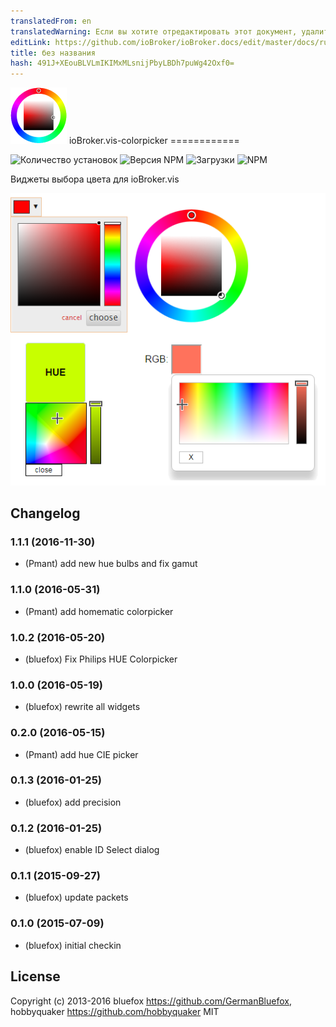```yaml
---
translatedFrom: en
translatedWarning: Если вы хотите отредактировать этот документ, удалите поле «translationFrom», в противном случае этот документ будет снова автоматически переведен
editLink: https://github.com/ioBroker/ioBroker.docs/edit/master/docs/ru/adapterref/iobroker.vis-colorpicker/README.md
title: без названия
hash: 491J+XEouBLVLmIKIMxMLsnijPbyLBDh7puWg42Oxf0=
---
```

![логотип](../../../en/adapterref/iobroker.vis-colorpicker/admin/colorpicker.png) ioBroker.vis-colorpicker ============

![Количество установок](http://iobroker.live/badges/vis-colorpicker-stable.svg)
![Версия NPM](http://img.shields.io/npm/v/iobroker.vis-colorpicker.svg)
![Загрузки](https://img.shields.io/npm/dm/iobroker.vis-colorpicker.svg)
![NPM](https://nodei.co/npm/iobroker.vis-colorpicker.png?downloads=true)

Виджеты выбора цвета для ioBroker.vis

![пример](../../../en/adapterref/iobroker.vis-colorpicker/img/widgets.png)

## Changelog
### 1.1.1 (2016-11-30)
- (Pmant) add new hue bulbs and fix gamut

### 1.1.0 (2016-05-31)
- (Pmant) add homematic colorpicker

### 1.0.2 (2016-05-20)
- (bluefox) Fix Philips HUE Colorpicker

### 1.0.0 (2016-05-19)
- (bluefox) rewrite all widgets

### 0.2.0 (2016-05-15)
- (Pmant) add hue CIE picker

### 0.1.3 (2016-01-25)
- (bluefox) add precision

### 0.1.2 (2016-01-25)
- (bluefox) enable ID Select dialog

### 0.1.1 (2015-09-27)
- (bluefox) update packets

### 0.1.0 (2015-07-09)
- (bluefox) initial checkin

## License
 Copyright (c) 2013-2016  bluefox https://github.com/GermanBluefox, hobbyquaker https://github.com/hobbyquaker
 MIT